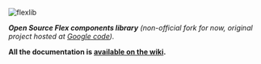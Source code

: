 ![flexlib](http://i.imgur.com/R6rXi.jpg)

***Open Source Flex components library** (non-official fork for now, original project hosted at [Google code](http://code.google.com/p/flexlib)).*

**All the documentation is [available on the wiki](https://github.com/flex-users/flexlib/wiki).**
